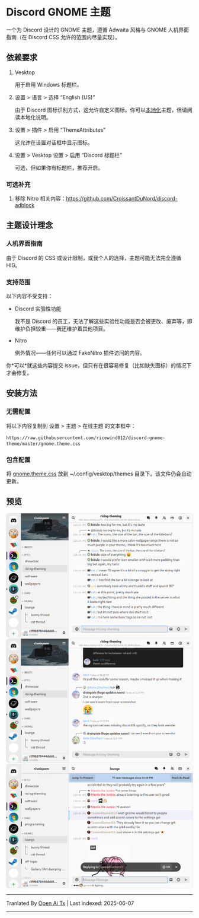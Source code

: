# Discord GNOME 主题

一个为 Discord 设计的 GNOME 主题，遵循 Adwaita 风格与 GNOME 人机界面指南（在 Discord CSS 允许的范围内尽量实现）。

## 依赖要求

1. Vesktop

   用于启用 Windows 标题栏。

2. 设置 > 语言 > 选择 “English (US)”

   由于 Discord 图标识别方式，这允许自定义图标。你可以[本地化](https://raw.githubusercontent.com/ricewind012/discord-gnome-theme/master/src/global/icons.scss)主题，但请阅读本地化说明。

3. 设置 > 插件 > 启用 “ThemeAttributes”

   这允许在设置对话框中显示图标。

4. 设置 > Vesktop 设置 > 启用 “Discord 标题栏”

   可选，但如果你有标题栏，推荐开启。

### 可选补充

1. 移除 Nitro 相关内容：https://github.com/CroissantDuNord/discord-adblock

## 主题设计理念

### 人机界面指南

由于 Discord 的 CSS 或设计限制，或我个人的选择，主题可能无法完全遵循 HIG。

### 支持范围

以下内容不受支持：

- Discord 实验性功能

  我不是 Discord 的员工，无法了解这些实验性功能是否会被更改、废弃等，即维护负担较重——我还维护着其他项目。

- Nitro

  例外情况——任何可以通过 FakeNitro 插件访问的内容。

你\*可以\*就这些内容提交 issue，但只有在很容易修复（比如缺失图标）的情况下才会修复。

## 安装方法

### 无需配置

将以下内容复制到 设置 > 主题 > 在线主题 的文本框中：

```
https://raw.githubusercontent.com/ricewind012/discord-gnome-theme/master/gnome.theme.css
```

### 包含配置

将 [gnome.theme.css](https://raw.githubusercontent.com/ricewind012/discord-gnome-theme/master/gnome.theme.css) 放到 ~/.config/vesktop/themes 目录下。该文件仍会自动更新。

## 预览

![first](https://raw.githubusercontent.com/ricewind012/discord-gnome-theme/master/assets/preview/Screenshot%20from%202024-04-27%2011-55-58.png)
![cozy second](https://raw.githubusercontent.com/ricewind012/discord-gnome-theme/master/assets/preview/Screenshot%20from%202024-04-27%2012-31-42.png)
![third](https://raw.githubusercontent.com/ricewind012/discord-gnome-theme/master/assets/preview/Screenshot%20from%202024-04-27%2012-24-16.png)


---


Tranlated By [Open Ai Tx](https://github.com/OpenAiTx/OpenAiTx) | Last indexed: 2025-06-07


---